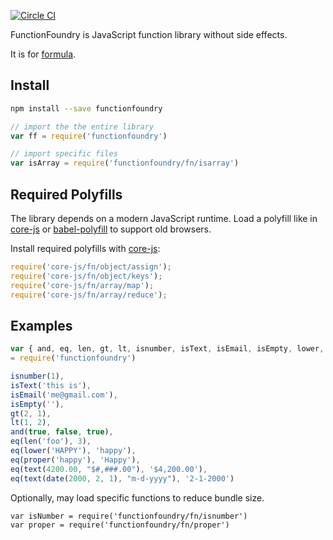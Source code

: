 [![Circle CI](https://circleci.com/gh/FunctionFoundry/functionfoundry.svg?style=svg)](https://circleci.com/gh/FunctionFoundry)

FunctionFoundry is JavaScript function library without side effects.

It is for [formula](https://github.com/FunctionFoundry/formula).

## Install

```sh
npm install --save functionfoundry
```

```js
// import the the entire library
var ff = require('functionfoundry')

// import specific files
var isArray = require('functionfoundry/fn/isarray')
```

## Required Polyfills

The library depends on a modern JavaScript runtime. Load a polyfill like in [core-js](https://github.com/zloirock/core-js#commonjs) or [babel-polyfill](http://babeljs.io/docs/usage/polyfill/) to support old browsers.

Install required polyfills with [core-js](https://github.com/zloirock/core-js):

```js
require('core-js/fn/object/assign');
require('core-js/fn/object/keys');
require('core-js/fn/array/map');
require('core-js/fn/array/reduce');
```

## Examples

```js
var { and, eq, len, gt, lt, isnumber, isText, isEmail, isEmpty, lower, proper, text, date}
= require('functionfoundry')

isnumber(1),
isText('this is'),
isEmail('me@gmail.com'),
isEmpty(''),
gt(2, 1),
lt(1, 2),
and(true, false, true),
eq(len('foo'), 3),
eq(lower('HAPPY'), 'happy'),
eq(proper('happy'), 'Happy'),
eq(text(4200.00, "$#,###.00"), '$4,200.00'),
eq(text(date(2000, 2, 1), "m-d-yyyy"), '2-1-2000')
```

Optionally, may load specific functions to reduce bundle size.

```
var isNumber = require('functionfoundry/fn/isnumber')
var proper = require('functionfoundry/fn/proper')
```
